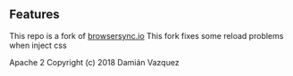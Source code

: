 ## Features

This repo is a fork of [browsersync.io](https://browsersync.io)
This fork fixes some reload problems when inject css


Apache 2
Copyright (c) 2018 Damián Vazquez
